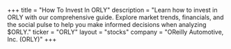 +++
title = "How To Invest In ORLY"
description = "Learn how to invest in ORLY with our comprehensive guide. Explore market trends, financials, and the social pulse to help you make informed decisions when analyzing $ORLY."
ticker = "ORLY"
layout = "stocks"
company = "OReilly Automotive, Inc. (ORLY)"
+++

